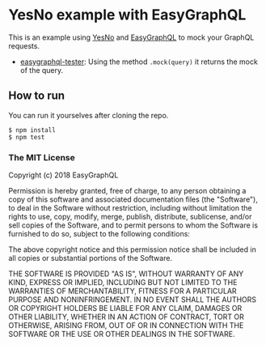 # YesNo example with EasyGraphQL

This is an example using [YesNo](https://github.com/FormidableLabs/yesno) and [EasyGraphQL](https://github.com/EasyGraphQL)
to mock your GraphQL requests.

+ [easygraphql-tester](https://github.com/EasyGraphQL/easygraphql-tester): Using the method `.mock(query)` it returns the mock of the query.

## How to run
You can run it yourselves after cloning the repo.

```shell
$ npm install
$ npm test
```

### The MIT License

Copyright (c) 2018 EasyGraphQL

Permission is hereby granted, free of charge, to any person obtaining a copy
of this software and associated documentation files (the "Software"), to deal
in the Software without restriction, including without limitation the rights
to use, copy, modify, merge, publish, distribute, sublicense, and/or sell
copies of the Software, and to permit persons to whom the Software is
furnished to do so, subject to the following conditions:

The above copyright notice and this permission notice shall be included in
all copies or substantial portions of the Software.

THE SOFTWARE IS PROVIDED "AS IS", WITHOUT WARRANTY OF ANY KIND, EXPRESS OR
IMPLIED, INCLUDING BUT NOT LIMITED TO THE WARRANTIES OF MERCHANTABILITY,
FITNESS FOR A PARTICULAR PURPOSE AND NONINFRINGEMENT. IN NO EVENT SHALL THE
AUTHORS OR COPYRIGHT HOLDERS BE LIABLE FOR ANY CLAIM, DAMAGES OR OTHER
LIABILITY, WHETHER IN AN ACTION OF CONTRACT, TORT OR OTHERWISE, ARISING FROM,
OUT OF OR IN CONNECTION WITH THE SOFTWARE OR THE USE OR OTHER DEALINGS IN
THE SOFTWARE.